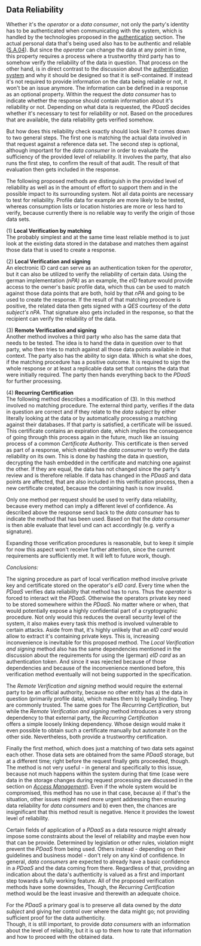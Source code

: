 ## Data Reliability



Whether it's the *operator* or a *data consumer*, not only the party's identity has to be 
authenticated when communicating with the system, which is handled by the technologies proposed 
in the [authentication](#authentication) section. The actual personal data that's being used 
also has to be authentic and reliable ([S.A.04](#sa04)). But since the *operator* can change the
data at any point in time, this property requires a process where a trustworthy third party has to 
somehow verify the reliability of the data in question. That process on the other hand, is 
in direct contrast to the discussion about the [authentication system](#authentication) and why 
it should be designed so that it is self-contained. If instead it's not required to provide 
information on the data being reliable or not, it won't be an issue anymore. 
The information can be defined in a response as an optional property. Within the request the *data 
consumer* has to indicate whether the response should contain information about it's reliability or 
not. Depending on what data is requested, the *PDaaS* decides whether it's necessary to test for 
reliability or not. Based on the procedures that are available, the data reliability gets verified 
somehow.

But how does this reliability check exactly should look like? It comes down to two general steps. 
The first one is matching the actual data involved in that request against a reference data set. 
The second step is optional, although important for the *data consumer* in order to evaluate the 
sufficiency of the provided level of reliability. It involves the party, that also runs the first 
step, to confirm the result of that audit. The result of that evaluation then gets included in the 
response.

The following proposed methods are distinguish in the provided level of reliability as well 
as in the amount of effort to support them and in the possible impact to its surrounding system. Not 
all data points are necessary to test for reliability. Profile data for example are more likely to 
be tested, whereas consumption lists or location histories are more or less hard to verify, because 
currently there is no reliable way to verify the origin of those data sets.

(1) __Local Verification by matching__\
The probably simplest and at the same time least reliable method is to just look at the existing 
data stored in the database and matches them against those data that is used to create a response.

(2) __Local Verification and signing__\
An electronic ID card can serve as an authentication token for the *operator*, but it can also be 
utilized to verify the reliability of certain data. Using the german implementation *(nPA)* as an 
example, the *eID* feature would provide access to the owner's basic profile data, which thus can 
be used to match against those data points that are both, hold by that *nPA* and going to be used 
to create the response. If the result of that matching procedure is positive, the related data
then gets signed with a *QES* courtesy of the *data subject's* *nPA*. That signature also gets 
included in the response, so that the recipient can verify the reliability of the data.

(3) __Remote Verification and signing__\
Another method involves a third party who also has the same data that needs to be tested. The idea 
is to hand the data in question over to that party, who then tries to match against all those data 
points available in that context. The party also has the ability to sign data. Which is what she 
does, if the matching procedure has a positive outcome. It is required to sign the whole response
or at least a replicable data set that contains the data that  were initially required. The party 
then hands everything back to the *PDaaS* for further processing.

(4) __Recurring Certification__\
The following method describes a modification of (3). In this method involved no matching procedure. 
The external third party, verifies if the data in question are correct and if they relate to the 
*data subject* by either literally looking at the data or by automatically processing a matching 
against their databases. If that party is satisfied, a certificate will be issued. This certificate 
contains an expiration date, which implies the consequence of going through this process again in 
the future, much like an issuing process of a common *Certificate Authority*. This certificate is 
then served as part of a response, which enabled the *data consumer* to verify the data reliability 
on its own. This is done by hashing the data in question, decrypting the hash embedded in the 
certificate and matching one against the other. If they are equal, the data has not changed since
the party's review and is therefore reliable. 
If data has changed in the *PDaaS* and data points are affected, that are also included in this 
verification process, then a new certificate created, because the containing hash is now invalid.

Only one method per request should be used to verify data reliability, because every method can 
imply a different level of confidence. As described above the response send back to the *data 
consumer* has to indicate the method that has been used. Based on that the *data consumer* is then 
able evaluate that level und can act accordingly (e.g. verify a signature).

Expanding those verification procedures is reasonable, but to keep it simple for now this aspect 
won't receive further attention, since the current requirements are sufficiently met. It will left 
to future work, though.



*Conclusions:* 

The signing procedure as part of local verification method involve private key and 
certificate stored on the operator's *eID card*. Every time when the *PDaaS* verifies data
reliability that method has to runs. Thus the *operator* is forced to interact wit the *PDaaS*. 
Otherwise the operators private key need to be stored somewhere within the *PDaaS*. No matter where
or when, that would potentially expose a highly confidential part of a cryptographic procedure. 
Not only would this reduces the overall security level of the system, it also makes every task 
this method is involved vulnerable to certain attacks. Aside from that, it's highly unlikely that 
an *eID card* would allow to extract it's containing private keys. This is, increasing inconvenience 
is inevitable for this proposed method. The *Local Verification and signing* method also has the 
same dependencies mentioned in the discussion about the requirements for using the (german) *eID 
card* as an authentication token. And since it was rejected because of those dependencies and
because of the inconvenience mentioned before, this verification method eventually will not being
supported in the specification.

The *Remote Verification and signing* method would require the external party to be an official
authority, because no other entity has a) the data in question (primarily profile data), which
makes them b) legally binding. They are commonly trusted. 
The same goes for The *Recurring Certification*, but while the *Remote Verification and signing* 
method introduces a very strong dependency to that external party, the *Recurring Certification*  
offers a simple loosely linking dependency. Whose design would make it even possible to obtain such 
a certificate manually but automate it on the other side. Nevertheless, both provide a trustworthy 
certification. 

Finally the first method, which does just a matching of two data sets against each other. Those
data sets are obtained from the same *PDaaS* storage, but at a different time; right before the 
request finally gets proceeded, though. The method is not very useful - in general and specifically 
to this issue, because not much happens within the system during that time (case were data in the 
storage changes during request processing are discussed in the section on 
*[Access Management](#access-management)*). Even if the whole system would be compromised, this 
method has no use in that case, because a) if that's the situation, other issues might need more 
urgent addressing then ensuring data reliability for *data consumers* and b) even then, the chances 
are insignificant that this method result is negative. Hence it provides the lowest level of 
reliability.

Certain fields of application of a *PDaaS* as a data resource might already impose some constraints 
about the level of reliability and maybe even how that can be provide. Determined by legislation
or other rules, violation might prevent the *PDaaS* from being used. Others instead - depending on 
their guidelines and business model - don't rely on any kind of confidence. In general, *data 
consumers* are expected to already have a basic confidence in a *PDaaS* and the data coming from 
there.
Regardless of that, providing an indication about the data's authenticity is valued as a first and 
important step towards a fully working feature. All of the proposed verification methods have some 
downsides, Though, the *Recurring Certification* method would be the least invasive and therewith 
an adequate choice.

For the *PDaaS* a primary goal is to preserve all data owned by the *data subject* and giving her
control over where the data might go; not providing sufficient proof for the data authenticity.  
Though, it is still important, to provide *data consumers* with an information about the level of 
reliability, but it is up to them how to rate that information and how to proceed with the obtained
data.
